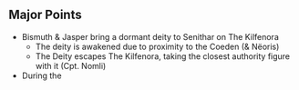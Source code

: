 ## Major Points
- Bismuth & Jasper bring a dormant deity to Senithar on The Kilfenora
	- The deity is awakened due to proximity to the Coeden (& Nëoris)
	- The Deity escapes The Kilfenora, taking the closest authority figure with it (Cpt. Nomli)
- During the 